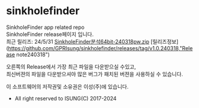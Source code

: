 # sinkholefinder
SinkholeFinder app related repo  
SinkholeFinder release페이지 입니다.   
최근 릴리즈:
24/5/31 [SinkholeFinder분석64bit-240318pw.zip](https://github.com/GPRIsung/sinkholefinder/releases/download/v1.0.240318/SinkholeFinder.64bit-240318pw.zip, "Download 240318")    [릴리즈정보](https://github.com/GPRIsung/sinkholefinder/releases/tag/v1.0.240318,"Release note240318")


오른쪽의 Release에서 가장 최근 파일을 다운받으실 수있고,   
최신버젼의 파일을 다운받으셔야 많은 버그가 패치된 버젼을 사용하실 수 있습니다.  


이 소프트웨어의 저작권및 소유권은 이성(주)에 있습니다.
- All right reserved to ISUNG(C) 2017-2024
  
